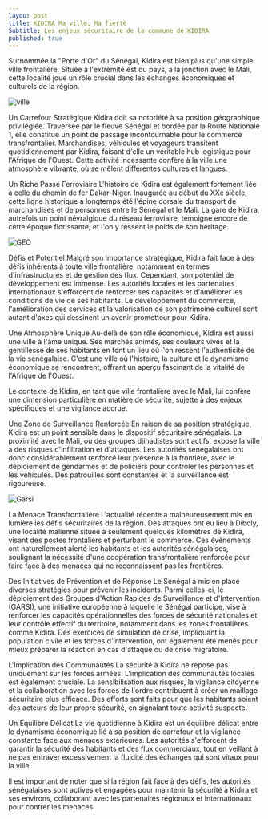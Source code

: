 ```yaml
---
layou: post
title: KIDIRA Ma ville, Ma fiertè
Subtitle: Les enjeux sécuritaire de la commune de KIDIRA
published: true
---
```

Surnommée la "Porte d'Or" du Sénégal, Kidira est bien plus qu'une simple ville frontalière. Située à l'extrémité est du pays, à la jonction avec le Mali, cette localité joue un rôle crucial dans les échanges économiques et culturels de la région.

![ville]({{"/assets/img/Ville.jpeg"|relave_url}})

Un Carrefour Stratégique
Kidira doit sa notoriété à sa position géographique privilégiée. Traversée par le fleuve Sénégal et bordée par la Route Nationale 1, elle constitue un point de passage incontournable pour le commerce transfrontalier. Marchandises, véhicules et voyageurs transitent quotidiennement par Kidira, faisant d'elle un véritable hub logistique pour l'Afrique de l'Ouest. Cette activité incessante confère à la ville une atmosphère vibrante, où se mêlent différentes cultures et langues.

Un Riche Passé Ferroviaire
L'histoire de Kidira est également fortement liée à celle du chemin de fer Dakar-Niger. Inaugurée au début du XXe siècle, cette ligne historique a longtemps été l'épine dorsale du transport de marchandises et de personnes entre le Sénégal et le Mali. La gare de Kidira, autrefois un point névralgique du réseau ferroviaire, témoigne encore de cette époque florissante, et l'on y ressent le poids de son héritage.

![GEO]({{"/assets/img/GEO.jpeg"|relave_url}})

Défis et Potentiel
Malgré son importance stratégique, Kidira fait face à des défis inhérents à toute ville frontalière, notamment en termes d'infrastructures et de gestion des flux. Cependant, son potentiel de développement est immense. Les autorités locales et les partenaires internationaux s'efforcent de renforcer ses capacités et d'améliorer les conditions de vie de ses habitants. Le développement du commerce, l'amélioration des services et la valorisation de son patrimoine culturel sont autant d'axes qui dessinent un avenir prometteur pour Kidira.

Une Atmosphère Unique
Au-delà de son rôle économique, Kidira est aussi une ville à l'âme unique. Ses marchés animés, ses couleurs vives et la gentillesse de ses habitants en font un lieu où l'on ressent l'authenticité de la vie sénégalaise. C'est une ville où l'histoire, la culture et le dynamisme économique se rencontrent, offrant un aperçu fascinant de la vitalité de l'Afrique de l'Ouest.

Le contexte de Kidira, en tant que ville frontalière avec le Mali, lui confère une dimension particulière en matière de sécurité, sujette à des enjeux spécifiques et une vigilance accrue.

Une Zone de Surveillance Renforcée
En raison de sa position stratégique, Kidira est un point sensible dans le dispositif sécuritaire sénégalais. La proximité avec le Mali, où des groupes djihadistes sont actifs, expose la ville à des risques d'infiltration et d'attaques. Les autorités sénégalaises ont donc considérablement renforcé leur présence à la frontière, avec le déploiement de gendarmes et de policiers pour contrôler les personnes et les véhicules. Des patrouilles sont constantes et la surveillance est rigoureuse.

![Garsi]({{"/assets/img/Garsi.jpeg"|relave_url}})

La Menace Transfrontalière
L'actualité récente a malheureusement mis en lumière les défis sécuritaires de la région. Des attaques ont eu lieu à Diboly, une localité malienne située à seulement quelques kilomètres de Kidira, visant des postes frontaliers et perturbant le commerce. Ces événements ont naturellement alerté les habitants et les autorités sénégalaises, soulignant la nécessité d'une coopération transfrontalière renforcée pour faire face à des menaces qui ne reconnaissent pas les frontières.

Des Initiatives de Prévention et de Réponse
Le Sénégal a mis en place diverses stratégies pour prévenir les incidents. Parmi celles-ci, le déploiement des Groupes d'Action Rapides de Surveillance et d'Intervention (GARSI), une initiative européenne à laquelle le Sénégal participe, vise à renforcer les capacités opérationnelles des forces de sécurité nationales et leur contrôle effectif du territoire, notamment dans les zones frontalières comme Kidira. Des exercices de simulation de crise, impliquant la population civile et les forces d'intervention, ont également été menés pour mieux préparer la réaction en cas d'attaque ou de crise migratoire.

L'Implication des Communautés
La sécurité à Kidira ne repose pas uniquement sur les forces armées. L'implication des communautés locales est également cruciale. La sensibilisation aux risques, la vigilance citoyenne et la collaboration avec les forces de l'ordre contribuent à créer un maillage sécuritaire plus efficace. Des efforts sont faits pour que les habitants soient des acteurs de leur propre sécurité, en signalant toute activité suspecte.

Un Équilibre Délicat
La vie quotidienne à Kidira est un équilibre délicat entre le dynamisme économique lié à sa position de carrefour et la vigilance constante face aux menaces extérieures. Les autorités s'efforcent de garantir la sécurité des habitants et des flux commerciaux, tout en veillant à ne pas entraver excessivement la fluidité des échanges qui sont vitaux pour la ville.

Il est important de noter que si la région fait face à des défis, les autorités sénégalaises sont actives et engagées pour maintenir la sécurité à Kidira et ses environs, collaborant avec les partenaires régionaux et internationaux pour contrer les menaces.
